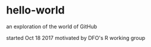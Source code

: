 # hello-world
an exploration of the world of GitHub

started Oct 18 2017 motivated by DFO's R working group
